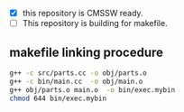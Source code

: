 - [x] this repository is CMSSW ready.
- [ ] This repository is building for makefile.

## makefile linking procedure
``` bash
g++ -c src/parts.cc -o obj/parts.o
g++ -c bin/main.cc  -o obj/main.o
g++ obj/parts.o main.o  -o bin/exec.mybin
chmod 644 bin/exec.mybin
```

